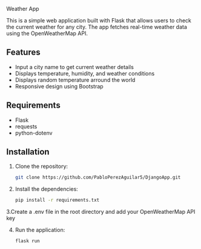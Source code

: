 Weather App

This is a simple web application built with Flask that allows users to check the current weather for any city. The app fetches real-time weather data using the OpenWeatherMap API.

## Features

- Input a city name to get current weather details
- Displays temperature, humidity, and weather conditions
- Displays random temperature arround the world
- Responsive design using Bootstrap

## Requirements

- Flask
- requests
- python-dotenv

## Installation

1. Clone the repository:

   ```bash
   git clone https://github.com/PabloPerezAguilar5/DjangoApp.git

  2. Install the dependencies:
     ```bash
     pip install -r requirements.txt

   3.Create a .env file in the root directory and add your OpenWeatherMap API key
   

  4. Run the application:
      ```bash
      flask run
